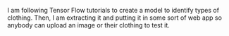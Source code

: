 I am following Tensor Flow tutorials to create a model to identify types of clothing. 
Then, I am extracting it and putting it in some sort of web app so anybody can upload an image or their clothing to test it. 